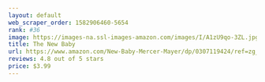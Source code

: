 ```yaml
---
layout: default 
﻿web_scraper_order: 1582906460-5654
rank: #36
image: https://images-na.ssl-images-amazon.com/images/I/A1zU9qo-3ZL.jpg
title: The New Baby
url: https://www.amazon.com/New-Baby-Mercer-Mayer/dp/0307119424/ref=zg_mw_books_36?_encoding=UTF8&psc=1&refRID=TBMNK4Y038MCV8ZD423X
reviews: 4.8 out of 5 stars
price: $3.99 
---
```

